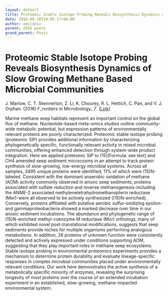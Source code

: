 ```yaml
---
layout: default
title: Proteomic Stable Isotope Probing Reveals Biosynthesis Dynamics of Slow Growing Methane Based Microbial Communities
date: 2016-09-28T19:05:17+00:00
author: omicsbio
parent: 2016 posts
grand_parent: Posts
---
```

# Proteomic Stable Isotope Probing Reveals Biosynthesis Dynamics of Slow Growing Methane Based Microbial Communities

J. Marlow, C. T. Skennerton, Z. Li, K. Chourey, R. L. Hettich, C. Pan, and V. J. Orphan. (2016) F_rontiers in Microbiology_ _7_. [[Link](https://www.frontiersin.org/articles/10.3389/fmicb.2016.00563/full)]

Marine methane seep habitats represent an important control on the global flux of methane. Nucleotide-based meta-omics studies outline community-wide metabolic potential, but expression patterns of environmentally relevant proteins are poorly characterized. Proteomic stable isotope probing (proteomic SIP) provides additional information by characterizing phylogenetically specific, functionally relevant activity in mixed microbial communities, offering enhanced detection through system-wide product integration. Here we applied proteomic SIP to (15)[Formula: see text] and CH4 amended seep sediment microcosms in an attempt to track protein synthesis of slow-growing, low-energy microbial systems. Across all samples, 3495 unique proteins were identified, 11% of which were (15)N-labeled. Consistent with the dominant anaerobic oxidation of methane (AOM) activity commonly observed in anoxic seep sediments, proteins associated with sulfate reduction and reverse methanogenesis-including the ANME-2 associated methylenetetrahydromethanopterin reductase (Mer)-were all observed to be actively synthesized ((15)N-enriched). Conversely, proteins affiliated with putative aerobic sulfur-oxidizing epsilon- and gammaproteobacteria showed a marked decrease over time in our anoxic sediment incubations. The abundance and phylogenetic range of (15)N-enriched methyl-coenzyme M reductase (Mcr) orthologs, many of which exhibited novel post-translational modifications, suggests that seep sediments provide niches for multiple organisms performing analogous metabolisms. In addition, 26 proteins of unknown function were consistently detected and actively expressed under conditions supporting AOM, suggesting that they play important roles in methane seep ecosystems. Stable isotope probing in environmental proteomics experiments provides a mechanism to determine protein durability and evaluate lineage-specific responses in complex microbial communities placed under environmentally relevant conditions. Our work here demonstrates the active synthesis of a metabolically specific minority of enzymes, revealing the surprising longevity of most proteins over the course of an extended incubation experiment in an established, slow-growing, methane-impacted environmental system.